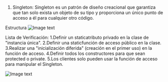 1. Singleton:
Singleton es un patrón de diseño creacional que garantiza que tan solo exista un objeto de su tipo y proporciona un único punto de acceso a él para cualquier otro código.

Estructura
![Image text](https://sourcemaking.com/files/v2/content/patterns/singleton1-2x.png)

Lista de Verificación:
1.Definir un staticatributo privado en la clase de "instancia única".
2.Definir una staticfunción de acceso público en la clase.
3.Realizar una "inicialización diferida" (creación en el primer uso) en la función de acceso.
4.Definir todos los constructores para que sean protected o private.
5.Los clientes solo pueden usar la función de acceso para manipular el Singleton.
    
![Image text](https://refactoring.guru/images/patterns/content/singleton/singleton.png?id=108a0b9b5ea5c4426e0afa4504491d6f) 